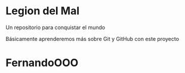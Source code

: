 # Legion del Mal
Un repositorio para conquistar el mundo

Básicamente aprenderemos más sobre Git y GitHub con este proyecto


# FernandoOOO



